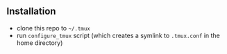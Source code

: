 ## Installation

* clone this repo to `~/.tmux`
* run `configure_tmux` script (which creates a symlink to `.tmux.conf` in the home directory)
